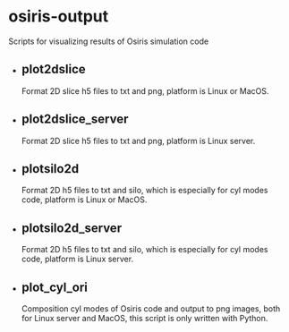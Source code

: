 # osiris-output
Scripts for visualizing results of Osiris simulation code

- ## plot2dslice
     Format 2D slice h5 files to txt and png, platform is Linux or MacOS.

- ## plot2dslice_server
     Format 2D slice h5 files to txt and png, platform is Linux server.

- ## plotsilo2d
     Format 2D h5 files to txt and silo, which is especially for cyl modes code, platform is Linux or MacOS.

- ## plotsilo2d_server
     Format 2D h5 files to txt and silo, which is especially for cyl modes code, platform is Linux server.
     
- ## plot_cyl_ori
     Composition cyl modes of Osiris code and output to png images, both for Linux server and MacOS, this script is only written with Python.
